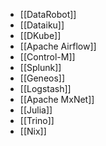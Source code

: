 - [[DataRobot]]
- [[Dataiku]]
- [[DKube]]
- [[Apache Airflow]]
- [[Control-M]]
- [[Splunk]]
- [[Geneos]]
- [[Logstash]]
- [[Apache MxNet]]
- [[Julia]]
- [[Trino]]
- [[Nix]]